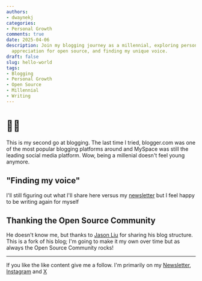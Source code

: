 ```yaml
---
authors:
- dwaynekj
categories:
- Personal Growth
comments: true
date: 2025-04-06
description: Join my blogging journey as a millennial, exploring personal thoughts,
  appreciation for open source, and finding my unique voice.
draft: false
slug: hello-world
tags:
- Blogging
- Personal Growth
- Open Source
- Millennial
- Writing
---
```


# 👋🏾

This is my second go at blogging. The last time I tried, blogger.com was one of the most popular blogging platforms around and MySpace was still the leading social media platform. Wow, being a millenial doesn't feel young anymore.


## "Finding my voice"

  I'll still figuring out what I'll share here versus my [newsletter](https://newsletter.dwaynekj.dev/subscribe) but I feel happy to be writing again for myself


## Thanking the Open Source Community

He doesn't know me, but thanks to [Jason Liu](https://x.com/jxnlco) for sharing his blog structure. This is a fork of his blog; I'm going to make it my own over time but as always the Open Source Community rocks!

---

If you like the like content give me a follow. I'm primarily on my [Newsletter](https://newsletter.dwaynekj.dev/subscribe), [Instagram](https://www.instagram.com/dwaynekj/) and [X](https://x.com/senojenyawd)